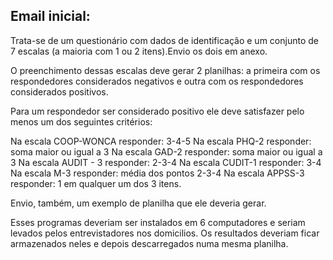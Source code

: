 
Email inicial:
--------------

Trata-se de um questionário com dados de identificação e um conjunto de 7 escalas (a maioria com 1 ou 2 itens).Envio os dois em anexo.

O preenchimento dessas escalas deve gerar 2 planilhas: a primeira com os respondedores considerados negativos e outra com os respondedores considerados positivos.

Para um respondedor ser considerado positivo ele deve satisfazer pelo menos um dos seguintes critérios:

Na escala COOP-WONCA responder: 3-4-5
Na escala PHQ-2 responder: soma maior ou igual a 3
Na escala GAD-2 responder: soma maior ou igual a 3
Na escala AUDIT - 3 responder: 2-3-4
Na escala CUDIT-1 responder: 3-4
Na escala M-3 responder: média dos pontos 2-3-4
Na escala APPSS-3 responder: 1 em qualquer um dos 3 itens.

Envio, também, um exemplo de planilha que ele deveria gerar.

Esses programas deveriam ser instalados em 6 computadores e seriam levados pelos entrevistadores nos domicilios. Os resultados deveriam ficar armazenados neles e depois descarregados numa mesma planilha.